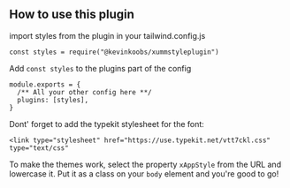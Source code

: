 ## How to use this plugin

import styles from the plugin in your tailwind.config.js

```const styles = require("@kevinkoobs/xummstyleplugin")```

Add `const styles` to the plugins part of the config

```
module.exports = {
  /** All your other config here **/
  plugins: [styles],
}
```

Dont' forget to add the typekit stylesheet for the font:

```<link type="stylesheet" href="https://use.typekit.net/vtt7ckl.css" type="text/css"```

To make the themes work, select the property `xAppStyle` from the URL and lowercase it. Put it as a class on your `body` element and you're good to go!